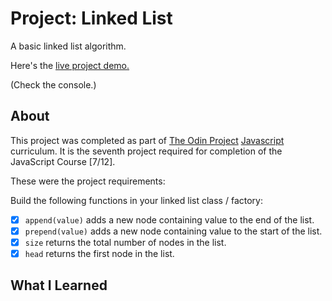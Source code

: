 Project: Linked List
=============

A basic linked list algorithm. 

Here's the [live project demo.](https://alansobchacki.github.io/odin-js-linked-list/) 

(Check the console.)

About
-----

This project was completed as part of [The Odin Project](https://www.theodinproject.com/) [Javascript](https://www.theodinproject.com/paths/full-stack-javascript/courses/javascript) curriculum. It is the seventh project required for completion of the JavaScript Course [7/12].

These were the project requirements:

Build the following functions in your linked list class / factory:

- [x] `append(value)` adds a new node containing value to the end of the list.
- [x] `prepend(value)` adds a new node containing value to the start of the list.
- [x] `size` returns the total number of nodes in the list.
- [x] `head` returns the first node in the list.

What I Learned
-----


